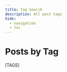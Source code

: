 ```yaml
---
title: Tag Search
description: All post tags
hide:
  - navigation
  - toc
---
```


# Posts by Tag

[TAGS]
